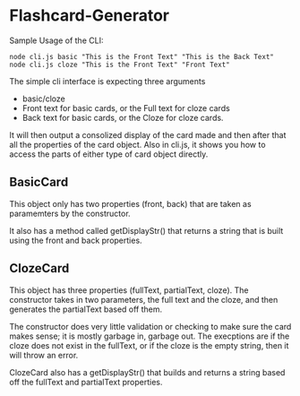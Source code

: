 # Flashcard-Generator

Sample Usage of the CLI:
```
node cli.js basic "This is the Front Text" "This is the Back Text" 
node cli.js cloze "This is the Front Text" "Front Text"
```

The simple cli interface is expecting three arguments
- basic/cloze
- Front text for basic cards, or the Full text for cloze cards
- Back text for basic cards, or the Cloze for cloze cards.

It will then output a consolized display of the card made and then after that all the properties of the card object.  Also in cli.js, it shows you how to access the parts of either type of card object directly.


## BasicCard

  This object only has two properties (front, back) that are taken as paramemters by the constructor.
  
  It also has a method called getDisplayStr() that returns a string that is built using the front and back properties.

## ClozeCard

  This object has three properties (fullText, partialText, cloze).  The constructor takes in two parameters, the full text and the cloze, and then generates the partialText based off them.
  
  The constructor does very little validation or checking to make sure the card makes sense; it is mostly garbage in, garbage out.  The execptions are if the cloze does not exist in the fullText, or if the cloze is the empty string, then it will throw an error.

  ClozeCard also has a getDisplayStr() that builds and returns a string based off the fullText and partialText properties.
